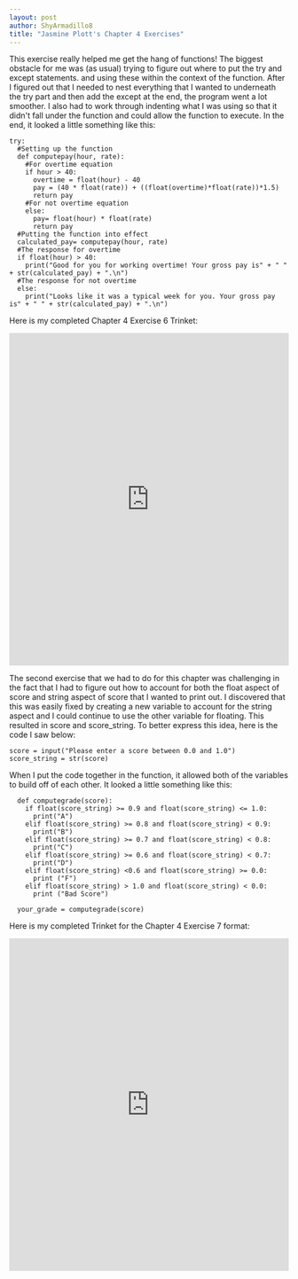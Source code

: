 ```yaml
---
layout: post
author: ShyArmadillo8
title: "Jasmine Plott's Chapter 4 Exercises"
---
```


This exercise really helped me get the hang of functions!  The biggest obstacle for me was (as usual) trying to figure out where to put the try and except statements. and using these within the context of the function.  After I figured out that I needed to nest everything that I wanted to underneath the try part and then add the except at the end, the program went a lot smoother.  I also had to work through indenting what I was using so that it didn't fall under the function and could allow the function to execute.  In the end, it looked a little something like this:

```
try:
  #Setting up the function
  def computepay(hour, rate):
    #For overtime equation
    if hour > 40:
      overtime = float(hour) - 40
      pay = (40 * float(rate)) + ((float(overtime)*float(rate))*1.5)
      return pay
    #For not overtime equation
    else:
      pay= float(hour) * float(rate)
      return pay
  #Putting the function into effect
  calculated_pay= computepay(hour, rate)
  #The response for overtime
  if float(hour) > 40:
    print("Good for you for working overtime! Your gross pay is" + " " + str(calculated_pay) + ".\n")
  #The response for not overtime
  else:
    print("Looks like it was a typical week for you. Your gross pay is" + " " + str(calculated_pay) + ".\n")
```

Here is my completed Chapter 4 Exercise 6 Trinket:
<iframe src="https://trinket.io/embed/python/90f39e9f35" width="100%" height="600" frameborder="0" marginwidth="0" marginheight="0" allowfullscreen></iframe>

The second exercise that we had to do for this chapter was challenging in the fact that I had to figure out how to account for both the float aspect of score and string aspect of score that I wanted to print out.  I discovered that this was easily fixed by creating a new variable to account for the string aspect and I could continue to use the other variable for floating.  This resulted in score and score_string.  To better express this idea, here is the code I saw below:

```
score = input("Please enter a score between 0.0 and 1.0")
score_string = str(score)
```

When I put the code together in the function, it allowed both of the variables to build off of each other.  It looked a little something like this:

```
  def computegrade(score):
    if float(score_string) >= 0.9 and float(score_string) <= 1.0:
      print("A") 
    elif float(score_string) >= 0.8 and float(score_string) < 0.9:
      print("B")
    elif float(score_string) >= 0.7 and float(score_string) < 0.8:
      print("C")
    elif float(score_string) >= 0.6 and float(score_string) < 0.7:
      print("D")
    elif float(score_string) <0.6 and float(score_string) >= 0.0:
      print ("F")
    elif float(score_string) > 1.0 and float(score_string) < 0.0:
      print ("Bad Score")
    
  your_grade = computegrade(score)
```

Here is my completed Trinket for the Chapter 4 Exercise 7 format:
<iframe src="https://trinket.io/embed/python/553c3ae3d6" width="100%" height="600" frameborder="0" marginwidth="0" marginheight="0" allowfullscreen></iframe>

